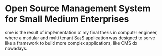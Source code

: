 Open Source Management System for Small Medium Enterprises
===

sme is the result of implementation of my final thesis in computer engineer, where a modular and multi tenant SaaS application was designed to serve like a framework to build more complex applications, like CMS do nowadays.
